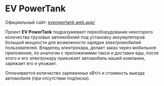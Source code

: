 # EV PowerTank

Официальный сайт: [evpowertank.web.app/](https://evpowertank.web.app/)

Проект **EV PowerTank** подразумевает переоборудование некоторого количества грузовых автомобилей под установку аккумуляторов большой мощности для возможности зарядки электромобилей пользователей. Владелец электрокара, делает заказ через мобильное приложение, по аналогии с приложениями такси и доставки еды, после этого к его электрокару приезжает автомобиль нашей компании, заряжает его и уезжает.

Оплачивается количество заряженных кВт/ч и стоимость выезда автомобиля (при отсутствии подписки).
